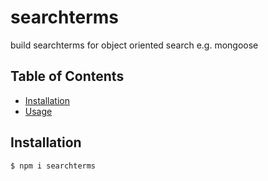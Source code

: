 # searchterms
build searchterms for object oriented search e.g. mongoose


## Table of Contents

- [Installation](#installation)
- [Usage](#usage)

## Installation

```
$ npm i searchterms
```